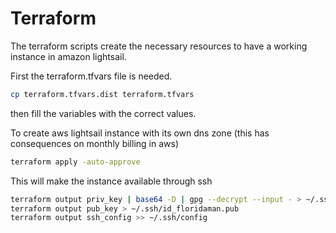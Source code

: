 # Terraform

The terraform scripts create the necessary resources to have a working instance in amazon lightsail.

First the terraform.tfvars file is needed.

```bash
cp terraform.tfvars.dist terraform.tfvars
```
then fill the variables with the correct values.


To create aws lightsail instance with its own dns zone (this has consequences on monthly billing in aws)
```bash
terraform apply -auto-approve
```

This will make the instance available through ssh
```bash
terraform output priv_key | base64 -D | gpg --decrypt --input - > ~/.ssh/id_floridaman
terraform output pub_key > ~/.ssh/id_floridaman.pub 
terraform output ssh_config >> ~/.ssh/config
```